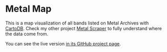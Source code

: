 # Metal Map

This is a map visualization of all bands listed on Metal Archives with [CartoDB][cartodb]. Check my other project [Metal Scraper][metalscraper] to fully understand where the data come from.

You can see the live version [in its GitHub project page][metalmap].

[cartodb]: http://www.cartodb.com
[metalscraper]: https://github.com/MiguelSR/metal-scraper
[metalmap]: http://miguelsr.github.io/metalmap
